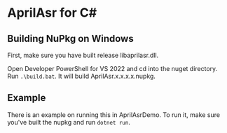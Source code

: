 # AprilAsr for C#

## Building NuPkg on Windows

First, make sure you have built release libaprilasr.dll.

Open Developer PowerShell for VS 2022 and cd into the nuget directory. Run `.\build.bat`. It will build AprilAsr.x.x.x.x.nupkg.


## Example

There is an example on running this in AprilAsrDemo. To run it, make sure you've built the nupkg and run `dotnet run`.